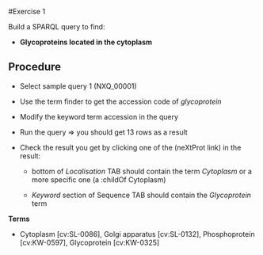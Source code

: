 #Exercise 1

Build a SPARQL query to find:

* **Glycoproteins located in the cytoplasm**

## Procedure

* Select sample query 1 (NXQ_00001)

* Use the term finder to get the accession code of *glycoprotein*

* Modify the keyword term accession in the query

* Run the query => you should get 13 rows as a result
 
* Check the result you get by clicking one of the (neXtProt link) in the result:

  * bottom of *Localisation* TAB should contain the term *Cytoplasm* or a more specific one (a :childOf Cytoplasm)
 
  * *Keyword* section of Sequence TAB should contain the *Glycoprotein* term

**Terms**

* Cytoplasm [cv:SL-0086], Golgi apparatus [cv:SL-0132], Phosphoprotein [cv:KW-0597], Glycoprotein [cv:KW-0325]
